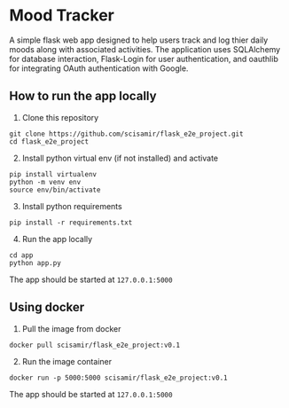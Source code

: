 # Mood Tracker

A simple flask web app designed to help users track and log thier daily moods along with associated activities. The application uses SQLAlchemy for database interaction, Flask-Login for user authentication, and oauthlib for integrating OAuth authentication with Google.

## How to run the app locally

1. Clone this repository

```
git clone https://github.com/scisamir/flask_e2e_project.git
cd flask_e2e_project
```

2. Install python virtual env (if not installed) and activate

```
pip install virtualenv
python -m venv env
source env/bin/activate
```

3. Install python requirements

```
pip install -r requirements.txt
```

4. Run the app locally

```
cd app
python app.py
```

The app should be started at `127.0.0.1:5000`


## Using docker

1. Pull the image from docker

```
docker pull scisamir/flask_e2e_project:v0.1
```

2. Run the image container

```
docker run -p 5000:5000 scisamir/flask_e2e_project:v0.1
```

The app should be started at `127.0.0.1:5000`